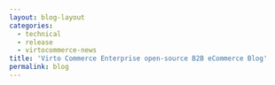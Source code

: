 ```yaml
---
layout: blog-layout
categories:
  - technical
  - release
  - virtocommerce-news
title: 'Virto Commerce Enterprise open-source B2B eCommerce Blog'
permalink: blog
---
```

